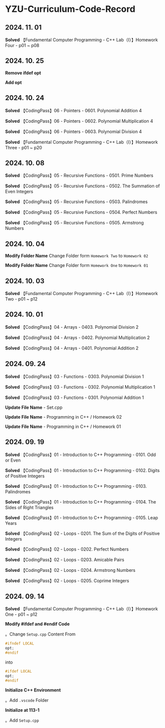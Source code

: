 # YZU-Curriculum-Code-Record

## 2024. 11. 01

**Solved** 【Fundamental Computer Programming - C++ Lab（I）】Homework Four - p01 ~ p08

## 2024. 10. 25

**Remove ifdef opt**

**Add opt**

## 2024. 10. 24

**Solved** 【CodingPass】06 - Pointers - 0601. Polynomial Addition 4

**Solved** 【CodingPass】06 - Pointers - 0602. Polynomial Multiplication 4

**Solved** 【CodingPass】06 - Pointers - 0603. Polynomial Division 4

**Solved** 【Fundamental Computer Programming - C++ Lab（I）】Homework Three - p01 ~ p20

## 2024. 10. 08

**Solved** 【CodingPass】05 - Recursive Functions - 0501. Prime Numbers

**Solved** 【CodingPass】05 - Recursive Functions - 0502. The Summation of Even Integers

**Solved** 【CodingPass】05 - Recursive Functions - 0503. Palindromes

**Solved** 【CodingPass】05 - Recursive Functions - 0504. Perfect Numbers

**Solved** 【CodingPass】05 - Recursive Functions - 0505. Armstrong Numbers

## 2024. 10. 04

**Modify Folder Name** Change Folder form `Homework Two` to `Homework 02`

**Modify Folder Name** Change Folder form `Homework One` to `Homework 01`

## 2024. 10. 03

**Solved** 【Fundamental Computer Programming - C++ Lab（I）】Homework Two - p01 ~ p12

## 2024. 10. 01

**Solved** 【CodingPass】04 - Arrays - 0403. Polynomial Division 2

**Solved** 【CodingPass】04 - Arrays - 0402. Polynomial Multiplication 2

**Solved** 【CodingPass】04 - Arrays - 0401. Polynomial Addition 2

## 2024. 09. 24

**Solved** 【CodingPass】03 - Functions - 0303. Polynomial Division 1

**Solved** 【CodingPass】03 - Functions - 0302. Polynomial Multiplication 1

**Solved** 【CodingPass】03 - Functions - 0301. Polynomial Addition 1

**Update File Name** - Set.cpp

**Update File Name** - Programming in C++ / Homework 02

**Update File Name** - Programming in C++ / Homework 01

## 2024. 09. 19

**Solved** 【CodingPass】01 - Introduction to C++ Programming - 0101. Odd or Even

**Solved** 【CodingPass】01 - Introduction to C++ Programming - 0102. Digits of Positive Integers

**Solved** 【CodingPass】01 - Introduction to C++ Programming - 0103. Palindromes

**Solved** 【CodingPass】01 - Introduction to C++ Programming - 0104. The Sides of Right Triangles

**Solved** 【CodingPass】01 - Introduction to C++ Programming - 0105. Leap Years

**Solved** 【CodingPass】02 - Loops - 0201. The Sum of the Digits of Positive Integers

**Solved** 【CodingPass】02 - Loops - 0202. Perfect Numbers

**Solved** 【CodingPass】02 - Loops - 0203. Amicable Pairs

**Solved** 【CodingPass】02 - Loops - 0204. Armstrong Numbers

**Solved** 【CodingPass】02 - Loops - 0205. Coprime Integers

## 2024. 09. 14

**Solved** 【Fundamental Computer Programming - C++ Lab（I）】Homework One - p01 ~ p12

**Modify #ifdef and #endif Code**

。Change `Setup.cpp` Content From

```cpp
#ifndef LOCAL
opt;
#endif
```

into 

```cpp
#ifdef LOCAL
opt;
#endif
```

**Initialize C++ Environment**

。Add `.vscode` Folder

**Initialize at 113-1**

。Add `Setup.cpp`
